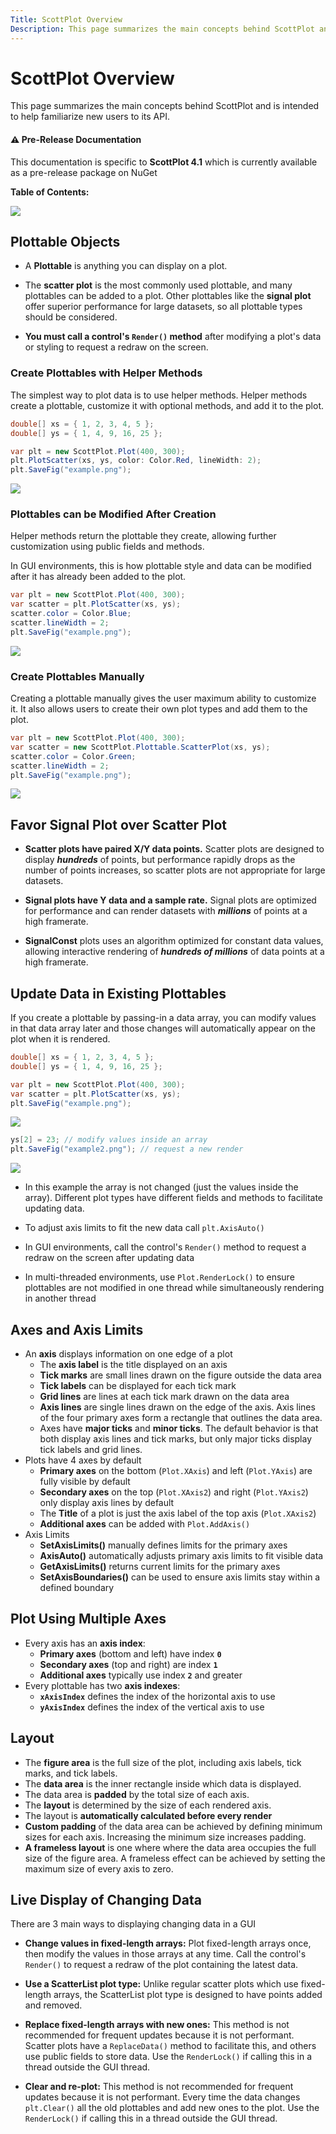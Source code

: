 ```yaml
---
Title: ScottPlot Overview
Description: This page summarizes the main concepts behind ScottPlot and is intended to help familiarize new users to its API.
---
```


# ScottPlot Overview

This page summarizes the main concepts behind ScottPlot and is intended to help familiarize new users to its API.

<div class="alert alert-warning" role="alert">
  <h4 class="alert-heading">⚠️ Pre-Release Documentation</h4>
  This documentation is specific to <strong>ScottPlot 4.1</strong> which is currently available as a pre-release package on NuGet
</div>

**Table of Contents:**

![](TOC)

## Plottable Objects

* A **Plottable** is anything you can display on a plot. 

* The **scatter plot** is the most commonly used plottable, and many plottables can be added to a plot. Other plottables like the **signal plot** offer superior performance for large datasets, so all plottable types should be considered.

* **You must call a control's `Render()` method** after modifying a plot's data or styling to request a redraw on the screen.

### Create Plottables with Helper Methods
The simplest way to plot data is to use helper methods. Helper methods create a plottable, customize it with optional methods, and add it to the plot.

```cs
double[] xs = { 1, 2, 3, 4, 5 };
double[] ys = { 1, 4, 9, 16, 25 };

var plt = new ScottPlot.Plot(400, 300);
plt.PlotScatter(xs, ys, color: Color.Red, lineWidth: 2);
plt.SaveFig("example.png");
```

![](create-plottable-red.png)

### Plottables can be Modified After Creation

Helper methods return the plottable they create, allowing further customization using public fields and methods. 

In GUI environments, this is how plottable style and data can be modified after it has already been added to the plot.

```cs
var plt = new ScottPlot.Plot(400, 300);
var scatter = plt.PlotScatter(xs, ys);
scatter.color = Color.Blue;
scatter.lineWidth = 2;
plt.SaveFig("example.png");
```

![](create-plottable-blue.png)

### Create Plottables Manually

Creating a plottable manually gives the user maximum ability to customize it. It also allows users to create their own plot types and add them to the plot.

```cs
var plt = new ScottPlot.Plot(400, 300);
var scatter = new ScottPlot.Plottable.ScatterPlot(xs, ys);
scatter.color = Color.Green;
scatter.lineWidth = 2;
plt.SaveFig("example.png");
```

![](create-plottable-green.png)

## Favor Signal Plot over Scatter Plot

* **Scatter plots have paired X/Y data points.** Scatter plots are designed to display ***hundreds*** of points, but performance rapidly drops as the number of points increases, so scatter plots are not appropriate for large datasets.

* **Signal plots have Y data and a sample rate.** Signal plots are optimized for performance and can render datasets with ***millions*** of points at a high framerate.

* **SignalConst** plots uses an algorithm optimized for constant data values, allowing interactive rendering of ***hundreds of millions*** of data points at a high framerate.

## Update Data in Existing Plottables

If you create a plottable by passing-in a data array, you can modify values in that data array later and those changes will automatically appear on the plot when it is rendered.

```cs
double[] xs = { 1, 2, 3, 4, 5 };
double[] ys = { 1, 4, 9, 16, 25 };

var plt = new ScottPlot.Plot(400, 300);
var scatter = plt.PlotScatter(xs, ys);
plt.SaveFig("example.png");
```

![](modify-plottable-before.png)

```cs
ys[2] = 23; // modify values inside an array
plt.SaveFig("example2.png"); // request a new render
```

![](modify-plottable-after.png)

* In this example the array is not changed (just the values inside the array). Different plot types have different fields and methods to facilitate updating data.

* To adjust axis limits to fit the new data call `plt.AxisAuto()`

* In GUI environments, call the control's `Render()` method to request a redraw on the screen after updating data

* In multi-threaded environments, use `Plot.RenderLock()` to ensure plottables are not modified in one thread while simultaneously rendering in another thread

## Axes and Axis Limits

* An **axis** displays information on one edge of a plot
  * The **axis label** is the title displayed on an axis
  * **Tick marks** are small lines drawn on the figure outside the data area
  * **Tick labels** can be displayed for each tick mark
  * **Grid lines** are lines at each tick mark drawn on the data area
  * **Axis lines** are single lines drawn on the edge of the axis. Axis lines of the four primary axes form a rectangle that outlines the data area.
  * Axes have **major ticks** and **minor ticks**. The default behavior is that both display axis lines and tick marks, but only major ticks display tick labels and grid lines.
* Plots have 4 axes by default
  * **Primary axes** on the bottom (`Plot.XAxis`) and left (`Plot.YAxis`) are fully visible by default
  * **Secondary axes** on the top (`Plot.XAxis2`) and right (`Plot.YAxis2`) only display axis lines by default
  * The **Title** of a plot is just the axis label of the top axis (`Plot.XAxis2`)
  * **Additional axes** can be added with `Plot.AddAxis()`
* Axis Limits
  * **SetAxisLimits()** manually defines limits for the primary axes
  * **AxisAuto()** automatically adjusts primary axis limits to fit visible data
  * **GetAxisLimits()** returns current limits for the primary axes
  * **SetAxisBoundaries()** can be used to ensure axis limits stay within a defined boundary

## Plot Using Multiple Axes
* Every axis has an **axis index**:
  * **Primary axes** (bottom and left) have index **`0`**
  * **Secondary axes** (top and right) are index **`1`**
  * **Additional axes** typically use index **`2`** and greater
* Every plottable has two **axis indexes**:
  * **`xAxisIndex`** defines the index of the horizontal axis to use
  * **`yAxisIndex`** defines the index of the vertical axis to use

## Layout
* The **figure area** is the full size of the plot, including axis labels, tick marks, and tick labels.
* The **data area** is the inner rectangle inside which data is displayed.
* The data area is **padded** by the total size of each axis.
* The **layout** is determined by the size of each rendered axis.
* The layout is **automatically calculated before every render**
* **Custom padding** of the data area can be achieved by defining minimum sizes for each axis. Increasing the minimum size increases padding.
* **A frameless layout** is one where where the data area occupies the full size of the figure area. A frameless effect can be achieved by setting the maximum size of every axis to zero.

## Live Display of Changing Data

There are 3 main ways to displaying changing data in a GUI

* **Change values in fixed-length arrays:** Plot fixed-length arrays once, then modify the values in those arrays at any time. Call the control's `Render()` to request a redraw of the plot containing the latest data.

* **Use a ScatterList plot type:** Unlike regular scatter plots which use fixed-length arrays, the ScatterList plot type is designed to have points added and removed.

* **Replace fixed-length arrays with new ones:** This method is not recommended for frequent updates because it is not performant. Scatter plots have a `ReplaceData()` method to facilitate this, and others use public fields to store data. Use the `RenderLock()` if calling this in a thread outside the GUI thread.

* **Clear and re-plot:** This method is not recommended for frequent updates because it is not performant. Every time the data changes `plt.Clear()` all the old plottables and add new ones to the plot. Use the `RenderLock()` if calling this in a thread outside the GUI thread.